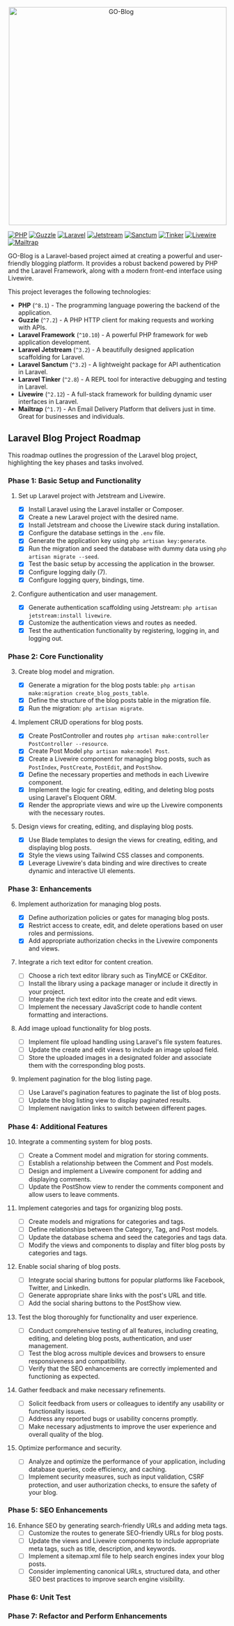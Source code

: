 <p align="center">
    <img src="https://raw.githubusercontent.com/laravel/art/master/logo-lockup/5%20SVG/2%20CMYK/1%20Full%20Color/laravel-logolockup-cmyk-red.svg" alt="GO-Blog" width="500">
</p>

[![PHP](https://img.shields.io/badge/PHP-%5E8.1-blue)](https://www.php.net/) [![Guzzle](https://img.shields.io/badge/Guzzle-%5E7.2-blue)](https://docs.guzzlephp.org/) [![Laravel](https://img.shields.io/badge/Laravel-%5E10.10-blue)](https://laravel.com/) [![Jetstream](https://img.shields.io/badge/Jetstream-%5E3.2-blue)](https://jetstream.laravel.com/) [![Sanctum](https://img.shields.io/badge/Sanctum-%5E3.2-blue)](https://laravel.com/docs/sanctum) [![Tinker](https://img.shields.io/badge/Tinker-%5E2.8-blue)](https://laravel.com/docs/artisan) [![Livewire](https://img.shields.io/badge/Livewire-%5E2.12-blue)](https://laravel-livewire.com/) [![Mailtrap](https://img.shields.io/badge/Mailtrap-%5E1.7-blue)](https://mailtrap.io/)



GO-Blog is a Laravel-based project aimed at creating a powerful and user-friendly blogging platform. It provides a robust backend powered by PHP and the Laravel Framework, along with a modern front-end interface using Livewire.

This project leverages the following technologies:

-   **PHP** (`^8.1`) - The programming language powering the backend of the application.
-   **Guzzle** (`^7.2`) - A PHP HTTP client for making requests and working with APIs.
-   **Laravel Framework** (`^10.10`) - A powerful PHP framework for web application development.
-   **Laravel Jetstream** (`^3.2`) - A beautifully designed application scaffolding for Laravel.
-   **Laravel Sanctum** (`^3.2`) - A lightweight package for API authentication in Laravel.
-   **Laravel Tinker** (`^2.8`) - A REPL tool for interactive debugging and testing in Laravel.
-   **Livewire** (`^2.12`) - A full-stack framework for building dynamic user interfaces in Laravel.
-   **Mailtrap** (`^1.7`) - An Email Delivery Platform that delivers just in time. Great for businesses and individuals.

## Laravel Blog Project Roadmap

This roadmap outlines the progression of the Laravel blog project, highlighting the key phases and tasks involved.

### Phase 1: Basic Setup and Functionality

1. Set up Laravel project with Jetstream and Livewire.

    - [x] Install Laravel using the Laravel installer or Composer.
    - [x] Create a new Laravel project with the desired name.
    - [x] Install Jetstream and choose the Livewire stack during installation.
    - [x] Configure the database settings in the `.env` file.
    - [x] Generate the application key using `php artisan key:generate`.
    - [x] Run the migration and seed the database with dummy data using `php artisan migrate --seed`.
    - [x] Test the basic setup by accessing the application in the browser.
    - [x] Configure logging daily (7).
    - [x] Configure logging query, bindings, time.

2. Configure authentication and user management.
    - [x] Generate authentication scaffolding using Jetstream: `php artisan jetstream:install livewire`.
    - [x] Customize the authentication views and routes as needed.
    - [x] Test the authentication functionality by registering, logging in, and logging out.

### Phase 2: Core Functionality

3. Create blog model and migration.

    - [x] Generate a migration for the blog posts table: `php artisan make:migration create_blog_posts_table`.
    - [x] Define the structure of the blog posts table in the migration file.
    - [x] Run the migration: `php artisan migrate`.

4. Implement CRUD operations for blog posts.

    - [x] Create PostController and routes `php artisan make:controller PostController --resource`.
    - [x] Create Post Model `php artisan make:model Post`.
    - [x] Create a Livewire component for managing blog posts, such as `PostIndex`, `PostCreate`, `PostEdit`, and `PostShow`.
    - [x] Define the necessary properties and methods in each Livewire component.
    - [x] Implement the logic for creating, editing, and deleting blog posts using Laravel's Eloquent ORM.
    - [x] Render the appropriate views and wire up the Livewire components with the necessary routes.

5. Design views for creating, editing, and displaying blog posts.
    - [x] Use Blade templates to design the views for creating, editing, and displaying blog posts.
    - [x] Style the views using Tailwind CSS classes and components.
    - [x] Leverage Livewire's data binding and wire directives to create dynamic and interactive UI elements.

### Phase 3: Enhancements

6. Implement authorization for managing blog posts.

    - [x] Define authorization policies or gates for managing blog posts.
    - [x] Restrict access to create, edit, and delete operations based on user roles and permissions.
    - [x] Add appropriate authorization checks in the Livewire components and views.

7. Integrate a rich text editor for content creation.

    - [ ] Choose a rich text editor library such as TinyMCE or CKEditor.
    - [ ] Install the library using a package manager or include it directly in your project.
    - [ ] Integrate the rich text editor into the create and edit views.
    - [ ] Implement the necessary JavaScript code to handle content formatting and interactions.

8. Add image upload functionality for blog posts.

    - [ ] Implement file upload handling using Laravel's file system features.
    - [ ] Update the create and edit views to include an image upload field.
    - [ ] Store the uploaded images in a designated folder and associate them with the corresponding blog posts.

9. Implement pagination for the blog listing page.
    - [ ] Use Laravel's pagination features to paginate the list of blog posts.
    - [ ] Update the blog listing view to display paginated results.
    - [ ] Implement navigation links to switch between different pages.

### Phase 4: Additional Features

10. Integrate a commenting system for blog posts.

    - [ ]   Create a Comment model and migration for storing comments.
    - [ ]   Establish a relationship between the Comment and Post models.
    - [ ]   Design and implement a Livewire component for adding and displaying comments.
    - [ ]   Update the PostShow view to render the comments component and allow users to leave comments.

11. Implement categories and tags for organizing blog posts.

    - [ ]   Create models and migrations for categories and tags.
    - [ ]   Define relationships between the Category, Tag, and Post models.
    - [ ]   Update the database schema and seed the categories and tags data.
    - [ ]   Modify the views and components to display and filter blog posts by categories and tags.

12. Enable social sharing of blog posts.

    - [ ]   Integrate social sharing buttons for popular platforms like Facebook, Twitter, and LinkedIn.
    - [ ]   Generate appropriate share links with the post's URL and title.
    - [ ]   Add the social sharing buttons to the PostShow view.

13. Test the blog thoroughly for functionality and user experience.

    - [ ]   Conduct comprehensive testing of all features, including creating, editing, and deleting blog posts, authentication, and user management.
    - [ ]   Test the blog across multiple devices and browsers to ensure responsiveness and compatibility.
    - [ ]   Verify that the SEO enhancements are correctly implemented and functioning as expected.

14. Gather feedback and make necessary refinements.

    - [ ]   Solicit feedback from users or colleagues to identify any usability or functionality issues.
    - [ ]   Address any reported bugs or usability concerns promptly.
    - [ ]   Make necessary adjustments to improve the user experience and overall quality of the blog.

15. Optimize performance and security.
    - [ ]   Analyze and optimize the performance of your application, including database queries, code efficiency, and caching.
    - [ ]   Implement security measures, such as input validation, CSRF protection, and user authorization checks, to ensure the safety of your blog.

### Phase 5: SEO Enhancements

16. Enhance SEO by generating search-friendly URLs and adding meta tags.
    - [ ]   Customize the routes to generate SEO-friendly URLs for blog posts.
    - [ ]   Update the views and Livewire components to include appropriate meta tags, such as title, description, and keywords.
    - [ ]   Implement a sitemap.xml file to help search engines index your blog posts.
    - [ ]   Consider implementing canonical URLs, structured data, and other SEO best practices to improve search engine visibility.

### Phase 6: Unit Test

### Phase 7: Refactor and Perform Enhancements

